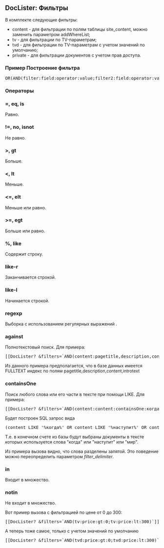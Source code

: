
<meta http-equiv="Content-Type" content="text/html; charset=utf-8">
<h2>DocLister: Фильтры</h2>

<p>В комплекте следующие фильтры:</p>
<ul>
<li>content - для фильтрации по полям таблицы site_content, можно заменить параметром addWhereList;</li>
<li>tv - для фильтрации по TV-параметрам;</li>
<li>tvd - для фильтрации по TV-параметрам с учетом значений по умолчанию;</li>
<li>private - для фильтрации документов с учетом прав доступа.</li>
</ul>
<h3>Пример Построение фильтра</h3>
<pre class="brush: html;">
OR(AND(filter:field:operator:value;filter2:field:operator:value);(...))
</pre>
<h3>Операторы</h3>
<h3 class="sub-header text-bold">=, eq, is</h3>
<p>Равно.</p>
<h3 class="sub-header text-bold">!=, no, isnot</h3>
<p>Не равно.</p>
<h3 class="sub-header text-bold">&gt;, gt</h3>
<p>Больше.</p>
<h3 class="sub-header text-bold">&lt;, lt</h3>
<p>Меньше.</p>
<h3 class="sub-header text-bold">&lt;=, elt</h3>
<p>Меньше или равно.</p>
<h3 class="sub-header text-bold">&gt;=, egt</h3>
<p>Больше или равно.</p>
<h3 class="sub-header text-bold">%, like</h3>
<p>Содержит строку.</p>
<h3 class="sub-header text-bold">like-r</h3>
<p>Заканчивается строкой.</p>
<h3 class="sub-header text-bold">like-l</h3>
<p>Начинается строкой.</p>
<h3 class="sub-header text-bold">regexp</h3>
<p>Выборка с использованием регулярных выражений .</p>
<h3 class="sub-header text-bold">against</h3>
<p>Полнотекстовый поиск.
Для примера:</p>
<pre class="brush: html;">
[[DocLister? &amp;filters=`AND(content:pagetitle,description,content,introtext:against:искомая строка)`]]
</pre>
<p>Из данного примера предполагается, что в базе данных имеется FULLTEXT индекс по полям pagetitle,description,content,introtext</p>
<h3 class="sub-header text-bold">containsOne</h3>
<p>Поиск любого слова или его части в тексте при помощи LIKE. Для примера:</p>
<pre class="brush: html;">
[[DocLister? &amp;filters=`AND(content:content:containsOne:когда,наступит,мир)`]]
</pre>
<p>Будет построен SQL запрос вида</p>
<pre class="brush: sql;">
(content LIKE '%когда%' OR content LIKE '%наступит%' OR content LIKE '%мир%')
</pre>
<p>Т.е. в конечном счете из базы будут выбраны документы в тексте которых используется слова "когда" или "наступит" или "мир".</p>
<p>Из примера вызова видно, что слова разделены запятой. Это поведение можно переопределить параметром <span class="text-bold"><em>filter_delimiter</em></span>.</p>
<h3 class="sub-header text-bold">in</h3>
<p>Входит в множество.</p>
<h3 class="sub-header text-bold">notin</h3>
<p>Не входит в множество.</p>
<p>Вот пример вызова с фильтрацией по цене от 0 до 300:</p>
<pre class="brush: html;">
[[DocLister? &amp;filters=`AND(tv:price:gt:0;tv:price:lt:300)`]]
</pre>
<p>А теперь тоже самое, только с учетом значений по умолчанию</p>
<pre class="brush: html;">
[[DocLister? &amp;filters=`AND(tvd:price:gt:0;tvd:price:lt:300)`]]
</pre>